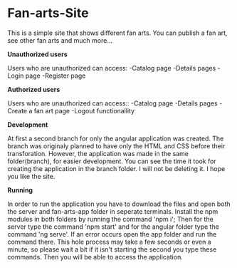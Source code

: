 # Fan-arts-Site
This is a simple site that shows different fan arts. You can publish a fan art, see other fan arts and much more...

**Unauthorized users**

Users who are unauthorized can access:
 -Catalog page
 -Details pages
 -Login page
 -Register page
 
 
 **Authorized users**
 
 Users who are unauthorized can access::
  -Catalog page
  -Details pages
  -Create a fan art page
  -Logout functionallity
  
  
  **Development**
  
At first a second branch for only the angular application was created.
The branch was originaly planned to have only the HTML and CSS before their transforation.
However, the application was made in the same folder(branch), for easier development.
You can see the time it took for creating the application in the branch folder. I will not be deleting it.
I hope you like the site.

**Running**

In order to run the application you have to download the files and open both the server and fan-arts-app folder in seperate terminals. 
Install the npm modules in both folders by running the command 'npm i';
Then for the server type the command 'npm start' and for the angular folder type the command 'ng serve'. If an error occurs open the app folder and run the command there.
This hole process may take a few seconds or even a minute, so please wait a bit if it isn't starting the second you type these commands.
Then you will be able to access the application.
  
